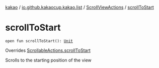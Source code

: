 [kakao](../../index.md) / [io.github.kakaocup.kakao.list](../index.md) / [ScrollViewActions](index.md) / [scrollToStart](./scroll-to-start.md)

# scrollToStart

`open fun scrollToStart(): `[`Unit`](https://kotlinlang.org/api/latest/jvm/stdlib/kotlin/-unit/index.html)

Overrides [ScrollableActions.scrollToStart](../../io.github.kakaocup.kakao.common.actions/-scrollable-actions/scroll-to-start.md)

Scrolls to the starting position of the view

